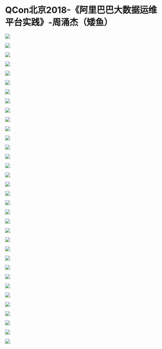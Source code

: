 # QCon北京2018-《阿里巴巴大数据运维平台实践》-周涌杰（矮鱼）

![](https://raw.githubusercontent.com/hellojd2018/ms_document/master/Qcon/北京2018/images/周涌杰（矮鱼）/201905122102_4.png)


![](https://raw.githubusercontent.com/hellojd2018/ms_document/master/Qcon/北京2018/images/周涌杰（矮鱼）/201905122102_5.png)


![](https://raw.githubusercontent.com/hellojd2018/ms_document/master/Qcon/北京2018/images/周涌杰（矮鱼）/201905122102_6.png)


![](https://raw.githubusercontent.com/hellojd2018/ms_document/master/Qcon/北京2018/images/周涌杰（矮鱼）/201905122102_7.png)


![](https://raw.githubusercontent.com/hellojd2018/ms_document/master/Qcon/北京2018/images/周涌杰（矮鱼）/201905122102_8.png)


![](https://raw.githubusercontent.com/hellojd2018/ms_document/master/Qcon/北京2018/images/周涌杰（矮鱼）/201905122102_9.png)


![](https://raw.githubusercontent.com/hellojd2018/ms_document/master/Qcon/北京2018/images/周涌杰（矮鱼）/201905122102_10.png)


![](https://raw.githubusercontent.com/hellojd2018/ms_document/master/Qcon/北京2018/images/周涌杰（矮鱼）/201905122102_11.png)


![](https://raw.githubusercontent.com/hellojd2018/ms_document/master/Qcon/北京2018/images/周涌杰（矮鱼）/201905122102_12.png)


![](https://raw.githubusercontent.com/hellojd2018/ms_document/master/Qcon/北京2018/images/周涌杰（矮鱼）/201905122102_13.png)


![](https://raw.githubusercontent.com/hellojd2018/ms_document/master/Qcon/北京2018/images/周涌杰（矮鱼）/201905122102_14.png)


![](https://raw.githubusercontent.com/hellojd2018/ms_document/master/Qcon/北京2018/images/周涌杰（矮鱼）/201905122102_15.png)


![](https://raw.githubusercontent.com/hellojd2018/ms_document/master/Qcon/北京2018/images/周涌杰（矮鱼）/201905122102_16.png)


![](https://raw.githubusercontent.com/hellojd2018/ms_document/master/Qcon/北京2018/images/周涌杰（矮鱼）/201905122102_17.png)


![](https://raw.githubusercontent.com/hellojd2018/ms_document/master/Qcon/北京2018/images/周涌杰（矮鱼）/201905122102_18.png)


![](https://raw.githubusercontent.com/hellojd2018/ms_document/master/Qcon/北京2018/images/周涌杰（矮鱼）/201905122102_19.png)


![](https://raw.githubusercontent.com/hellojd2018/ms_document/master/Qcon/北京2018/images/周涌杰（矮鱼）/201905122102_20.png)


![](https://raw.githubusercontent.com/hellojd2018/ms_document/master/Qcon/北京2018/images/周涌杰（矮鱼）/201905122102_21.png)


![](https://raw.githubusercontent.com/hellojd2018/ms_document/master/Qcon/北京2018/images/周涌杰（矮鱼）/201905122102_22.png)


![](https://raw.githubusercontent.com/hellojd2018/ms_document/master/Qcon/北京2018/images/周涌杰（矮鱼）/201905122102_23.png)


![](https://raw.githubusercontent.com/hellojd2018/ms_document/master/Qcon/北京2018/images/周涌杰（矮鱼）/201905122102_24.png)


![](https://raw.githubusercontent.com/hellojd2018/ms_document/master/Qcon/北京2018/images/周涌杰（矮鱼）/201905122102_25.png)


![](https://raw.githubusercontent.com/hellojd2018/ms_document/master/Qcon/北京2018/images/周涌杰（矮鱼）/201905122102_26.png)


![](https://raw.githubusercontent.com/hellojd2018/ms_document/master/Qcon/北京2018/images/周涌杰（矮鱼）/201905122102_27.png)


![](https://raw.githubusercontent.com/hellojd2018/ms_document/master/Qcon/北京2018/images/周涌杰（矮鱼）/201905122102_28.png)


![](https://raw.githubusercontent.com/hellojd2018/ms_document/master/Qcon/北京2018/images/周涌杰（矮鱼）/201905122102_29.png)


![](https://raw.githubusercontent.com/hellojd2018/ms_document/master/Qcon/北京2018/images/周涌杰（矮鱼）/201905122102_30.png)


![](https://raw.githubusercontent.com/hellojd2018/ms_document/master/Qcon/北京2018/images/周涌杰（矮鱼）/201905122102_31.png)


![](https://raw.githubusercontent.com/hellojd2018/ms_document/master/Qcon/北京2018/images/周涌杰（矮鱼）/201905122102_32.png)


![](https://raw.githubusercontent.com/hellojd2018/ms_document/master/Qcon/北京2018/images/周涌杰（矮鱼）/201905122102_33.png)


![](https://raw.githubusercontent.com/hellojd2018/ms_document/master/Qcon/北京2018/images/周涌杰（矮鱼）/201905122102_34.png)


![](https://raw.githubusercontent.com/hellojd2018/ms_document/master/Qcon/北京2018/images/周涌杰（矮鱼）/201905122102_35.png)


![](https://raw.githubusercontent.com/hellojd2018/ms_document/master/Qcon/北京2018/images/周涌杰（矮鱼）/201905122102_36.png)


![](https://raw.githubusercontent.com/hellojd2018/ms_document/master/Qcon/北京2018/images/周涌杰（矮鱼）/201905122102_37.png)


